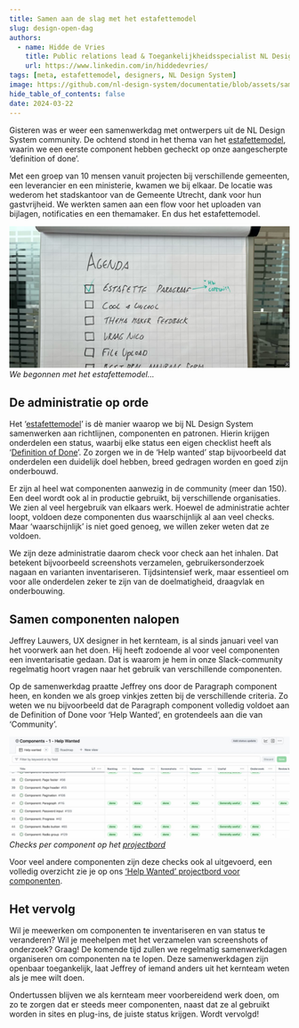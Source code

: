 ```yaml
---
title: Samen aan de slag met het esta­fette­­mo­del
slug: design-open-dag
authors:
  - name: Hidde de Vries
    title: Public relations lead & Toegankelijkheidsspecialist NL Design System
    url: https://www.linkedin.com/in/hiddedevries/
tags: [meta, estafettemodel, designers, NL Design System]
image: https://github.com/nl-design-system/documentatie/blob/assets/samen-aan-de-slag.png?raw=true
hide_table_of_contents: false
date: 2024-03-22
---
```


Gisteren was er weer een samenwerkdag met ontwerpers uit de NL Design System community. De ochtend stond in het thema van het [estafettemodel](/handboek/estafettemodel), waarin we een eerste component hebben gecheckt op onze aangescherpte ‘definition of done’.

Met een groep van 10 mensen vanuit projecten bij verschillende gemeenten, een leverancier en een ministerie, kwamen we bij elkaar. De locatie was wederom het stadskantoor van de Gemeente Utrecht, dank voor hun gastvrijheid. We werkten samen aan een flow voor het uploaden van bijlagen, notificaties en een themamaker. En dus het estafettemodel.

<img src="https://github.com/nl-design-system/documentatie/blob/assets/samenwerkdag-agenda.jpg?raw=true" alt="whiteboard met daarop de agenda, het eerste item, estafette paragrafa is afgevinkt, met toevoeging HW community, eronder staan nog meer items, namelijk cool uncool, thema maker feedback, vraag Nico, file upload" /> _We begonnen met het estafettemodel…_

## De administratie op orde

Het ‘[estafettemodel](/handboek/estafettemodel)’ is dè manier waarop we bij NL Design System samenwerken aan richtlijnen, componenten en patronen. Hierin krijgen onderdelen een status, waarbij elke status een eigen checklist heeft als ‘[Definition of Done](/componenten/definition-of-done)’. Zo zorgen we in de ‘Help wanted’ stap bijvoorbeeld dat onderdelen een duidelijk doel hebben, breed gedragen worden en goed zijn onderbouwd.

Er zijn al heel wat componenten aanwezig in de community (meer dan 150). Een deel wordt ook al in productie gebruikt, bij verschillende organisaties. We zien al veel hergebruik van elkaars werk. Hoewel de administratie achter loopt, voldoen deze componenten dus waarschijnlijk al aan veel checks. Maar ‘waarschijnlijk’ is niet goed genoeg, we willen zeker weten dat ze voldoen.

We zijn deze administratie daarom check voor check aan het inhalen. Dat betekent bijvoorbeeld screenshots verzamelen, gebruikersonderzoek nagaan en varianten inventariseren. Tijdsintensief werk, maar essentieel om voor alle onderdelen zeker te zijn van de doelmatigheid, draagvlak en onderbouwing.

## Samen componenten nalopen

Jeffrey Lauwers, UX designer in het kernteam, is al sinds januari veel van het voorwerk aan het doen. Hij heeft zodoende al voor veel componenten een inventarisatie gedaan. Dat is waarom je hem in onze Slack-community regelmatig hoort vragen naar het gebruik van verschillende componenten.

Op de samenwerkdag praatte Jeffrey ons door de Paragraph component heen, en konden we als groep vinkjes zetten bij de verschillende criteria. Zo weten we nu bijvoorbeeld dat de Paragraph component volledig voldoet aan de Definition of Done voor ‘Help Wanted’, en grotendeels aan die van ‘Community’.

<img src="https://github.com/nl-design-system/documentatie/blob/assets/components-bord-1.jpg?raw=true" alt="een GitHub projectbord genaamd Components - 1 - Help Wanted met daarop componenten in rijen per component en kolommen per status, waarbij 3 van de acht rijen vooral  groene statussen staan" /> _Checks per component op het [projectbord](https://github.com/orgs/nl-design-system/projects/27/views/1)_

Voor veel andere componenten zijn deze checks ook al uitgevoerd, een volledig overzicht zie je op ons [‘Help Wanted’ projectbord voor componenten](https://github.com/orgs/nl-design-system/projects/27/views/1).

## Het vervolg

Wil je meewerken om componenten te inventariseren en van status te veranderen? Wil je meehelpen met het verzamelen van screenshots of onderzoek? Graag! De komende tijd zullen we regelmatig samenwerkdagen organiseren om componenten na te lopen. Deze samenwerkdagen zijn openbaar toegankelijk, laat Jeffrey of iemand anders uit het kernteam weten als je mee wilt doen.

Ondertussen blijven we als kernteam meer voorbereidend werk doen, om zo te zorgen dat er steeds meer componenten, naast dat ze al gebruikt worden in sites en plug-ins, de juiste status krijgen. Wordt vervolgd!
